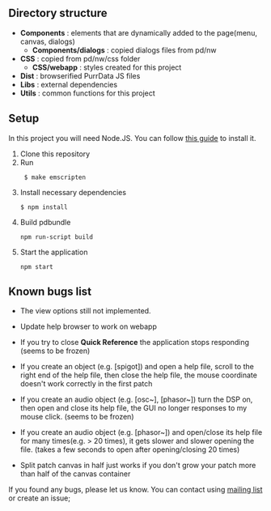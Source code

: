 ## Directory structure

- __Components__ : elements that are dynamically added to the page(menu, canvas, dialogs)
  - __Components/dialogs__ : copied dialogs files from pd/nw 
- __CSS__ : copied from pd/nw/css folder
  - __CSS/webapp__ : styles created for this project
- __Dist__ : browserified PurrData JS files
- __Libs__ : external dependencies
- __Utils__ : common functions for this project 

## Setup
In this project you will need Node.JS. You can follow [this guide](https://github.com/itp-dwd/2020-spring/blob/master/guides/installing-nodejs.md) to install it.
1. Clone this repository
2. Run 
   ```
    $ make emscripten
   ```
3. Install necessary dependencies
    ```
    $ npm install
    ```
4. Build pdbundle
    ```
    npm run-script build
    ```
5. Start the application
    ```
    npm start
    ```

## Known bugs list
- The view options still not implemented.

- Update help browser to work on webapp

- If you try to close __Quick Reference__ the application stops responding (seems to be frozen)

- If you create an object (e.g. [spigot]) and open a help file, scroll to the right end of the help file, then close the help file, the mouse coordinate doesn't work correctly in the first patch

- If you create an audio object (e.g. [osc~], [phasor~]) turn the DSP on, then open and close its help file, the GUI no longer responses to my mouse click. (seems to be frozen)

- If you create an audio object (e.g. [phasor~]) and open/close its help file for many times(e.g. > 20 times), it gets slower and slower opening the file. (takes a few seconds to open after opening/closing 20 times)

- Split patch canvas in half just works if you don't grow your patch more than half of the canvas container

If you found any bugs, please let us know. You can contact using [mailing list](http://disis.music.vt.edu/listinfo/l2ork-dev) or create an issue;